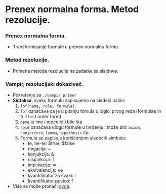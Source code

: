 # Prenex normalna forma. Metod rezolucije.

### Prenex normalna forma.
- Transformisanje formule u prenex normalnu formu.

### Metod rezolucije.
- Primena metoda rezolucije na zadatke sa slajdova.

### Vampir, rezolucijski dokazivač. 
- Pokretanje sa ```./vampir primer```
- **Sintaksa**, svaku formulu zapisujemo na sledeći način:
	1. ```fof(name, role, formula).```
	2. ```fof``` označava da je u pitanju fomula u logici prvog reda (formulae in full first order form)
	3. ```name``` je ime i moće biti bilo šta
	4. ```role``` označava ulogu formule u tvrđenju i može biti: ```axiom```, ```conjecture```, ```lemma```, ```hzpothesis``` itd.
	5. Formula se zapisuje korišćenjem sledećih simbola:
	   - te, ne-te: $true, $false
	   - negacija: ~
	   - konjukcija: &
       - disjunkcija: |
       - implikacija: =>
       - ekvivalencija: <=>
       - kvantifikator za svaki: !
       - kvantifikator postoji: ?
- Više se može pronaći [ovde](http://www.vprover.org/cav2013.pdf).

